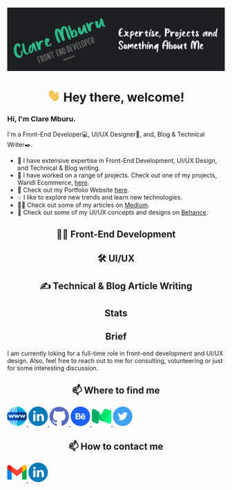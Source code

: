 ![Header](https://github.com/claremburu/claremburu/blob/main/readme-header.jpg)

<h1 align="center">
<img src="https://github.com/claremburu/claremburu/blob/main/wave.gif" width="30px"> Hey there, welcome!
</h1>

### Hi, I'm Clare Mburu.<br />
I'm a Front-End Developer💻, UI/UX Designer🎨, and, Blog & Technical Writer✒️.<br />
  
- 👯 I have extensive expertise in Front-End Development, UI/UX Design, and Technical & Blog writing.<br /> 
- 🔭 I have worked on a range of projects. Check out one of my projects, Waridi Ecommerce, [here](https://github.com/claremburu/waridi).<br />
- 🌱 Check out my Portfolio Website [here](https://claremburu.netlify.app/).<br />
- 💡 I like to explore new trends and learn new technologies.<br />
- ✍🏼 Check out some of my articles on [Medium](https://claremburu.medium.com/).<br />
- 🚧 Check out some of my UI/UX concepts and designs on [Behance](https://www.behance.net/claremburu).<br />

<h2 align="center">
👩‍💻 Front-End Development
</h2>

<h2 align="center">
🛠️ UI/UX 
</h2>

<h2 align="center">
✍️ Technical & Blog Article Writing
</h2>

<h2 align="center">
Stats
</h2>

<h2 align="center">
Brief
</h2>
I am currently loking for a full-time role in front-end development and UI/UX design. 
Also, feel free to reach out to me for consulting, volunteering or just for some interesting discussion.

<h2 align="center">
📫 Where to find me
</h2>

  <a href="https://claremburu.netlify.app/">
<img src="https://github.com/claremburu/claremburu/blob/main/world-wide-web.png" width="45px">
</a>
  <a href="https://claremburu.netlify.app/">
<img src="https://github.com/claremburu/claremburu/blob/main/linkedin.png" width="45px">
</a>
  <a href="https://claremburu.netlify.app/">
<img src="https://github.com/claremburu/claremburu/blob/main/github.png" width="45px">
</a>
  <a href="https://claremburu.netlify.app/">
<img src="https://github.com/claremburu/claremburu/blob/main/behance.png" width="45px">
</a>
  <a href="https://claremburu.netlify.app/">
<img src="https://github.com/claremburu/claremburu/blob/main/medium.png" width="45px">
</a>
  <a href="https://claremburu.netlify.app/">
<img src="https://github.com/claremburu/claremburu/blob/main/twitter.png" width="45px">
</a>

<h2 align="center">
📫 How to contact me
</h2>

  <a href="https://claremburu.netlify.app/">
<img src="https://github.com/claremburu/claremburu/blob/main/gmail.png" width="45px">
</a>
  <a href="https://claremburu.netlify.app/">
<img src="https://github.com/claremburu/claremburu/blob/main/linkedin.png" width="45px">
</a>
